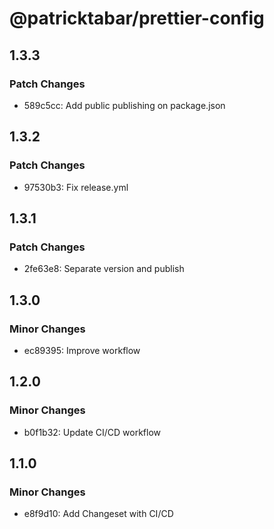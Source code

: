 # @patricktabar/prettier-config

## 1.3.3

### Patch Changes

- 589c5cc: Add public publishing on package.json

## 1.3.2

### Patch Changes

- 97530b3: Fix release.yml

## 1.3.1

### Patch Changes

- 2fe63e8: Separate version and publish

## 1.3.0

### Minor Changes

- ec89395: Improve workflow

## 1.2.0

### Minor Changes

- b0f1b32: Update CI/CD workflow

## 1.1.0

### Minor Changes

- e8f9d10: Add Changeset with CI/CD
